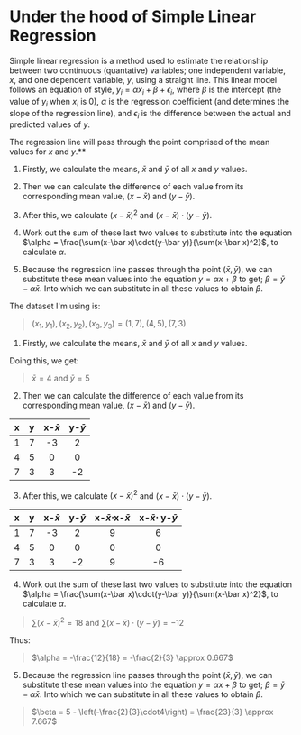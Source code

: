 # Under the hood of Simple Linear Regression

Simple linear regression is a method used to estimate the relationship between two continuous (quantative) variables; one independent variable, $x$, and one dependent variable, $y$, using a straight line. This linear model follows an equation of style, $y_i = \alpha x_i + \beta + \epsilon_i$, where $\beta$ is the intercept (the value of $y_i$ when $x_i$ is 0), $\alpha$ is the regression coefficient (and determines the slope of the regression line), and $\epsilon_i$ is the difference between the actual and predicted values of $y$.

The regression line will pass through the point comprised of the mean values for $x$ and $y$.**

1. Firstly, we calculate the means, $\bar x$ and $\bar y$ of all $x$ and $y$ values.

2. Then we can calculate the difference of each value from its corresponding mean value, ($x-\bar x$) and ($y-\bar y$).

3. After this, we calculate $(x-\bar x)^2$ and $(x-\bar x)\cdot(y-\bar y)$.

4. Work out the sum of these last two values to substitute into the equation $\alpha = \frac{\sum(x-\bar x)\cdot(y-\bar y)}{\sum(x-\bar x)^2}$, to calculate $\alpha$.

5. Because the regression line passes through the point ($\bar x,\bar y$), we can substitute these mean values into the equation $y = \alpha x + \beta$ to get; $\beta = \bar y - \alpha \bar x$. Into which we can substitute in all these values to obtain $\beta$.

The dataset I'm using is:

>$(x_1, y_1), (x_2, y_2), (x_3, y_3) =  (1,7),(4,5),(7,3)$

1. Firstly, we calculate the means, $\bar x$ and $\bar y$ of all $x$ and $y$ values.

Doing this, we get:

>$\bar x = 4$ and $\bar y = 5$

2. Then we can calculate the difference of each value from its corresponding mean value, ($x-\bar x$) and ($y-\bar y$).

  x  |  y  | x-$\bar x$ |  y-$\bar y$
:-----:|:-----:|:----------:|:-----------:
   1   |   7   |     -3     |      2
   4   |   5   |      0     |      0
   7   |   3   |      3     |     -2

3. After this, we calculate $(x-\bar x)^2$ and $(x-\bar x)\cdot(y-\bar y)$.

x|y|x-$\bar x$|y-$\bar y$|x-$\bar x\cdot$x-$\bar x$|x-$\bar x\cdot$ y-$\bar y$
:-:|:-:|:-:|:-:|:-:|:-:
1|7|-3|2|9|6
4|5|0|0|0|0
7|3|3|-2|9|-6

4. Work out the sum of these last two values to substitute into the equation $\alpha = \frac{\sum(x-\bar x)\cdot(y-\bar y)}{\sum(x-\bar x)^2}$, to calculate $\alpha$.

>$\sum(x-\bar x)^2 = 18$ and $\sum(x-\bar x)\cdot(y-\bar y) = -12$

Thus:
>$\alpha = -\frac{12}{18} = -\frac{2}{3} \approx 0.667$

5. Because the regression line passes through the point ($\bar x,\bar y$), we can substitute these mean values into the equation $y = \alpha x + \beta$ to get; $\beta = \bar y - \alpha \bar x$. Into which we can substitute in all these values to obtain $\beta$.

>$\beta = 5 - \left(-\frac{2}{3}\cdot4\right) = \frac{23}{3} \approx 7.667$
